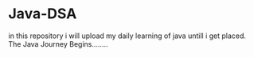 # Java-DSA
in this repository i will upload my daily learning of java untill i get placed. The Java Journey Begins........
